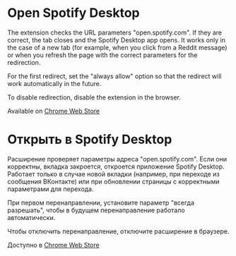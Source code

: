 # Open Spotify Desktop

The extension checks the URL parameters "open.spotify.com". If they are correct, the tab closes and the Spotify Desktop app opens. It works only in the case of a new tab (for example, when you click from a Reddit message) or when you refresh the page with the correct parameters for the redirection.

For the first redirect, set the "always allow" option so that the redirect will work automatically in the future.

To disable redirection, disable the extension in the browser.

Available on  [Chrome Web Store](https://chrome.google.com/webstore/detail/pnbnpemckkkiilpamimpoadnfjkchfjo)

# Открыть в Spotify Desktop

Расширение проверяет параметры адреса "open.spotify.com". Если они корректны, вкладка закроется, откроется приложение Spotify Desktop. Работает только в случае новой вкладки (например, при переходе из сообщения ВКонтакте) или при обновлении страницы с корректными параметрами для перехода.

При первом перенаправлении, установите параметр "всегда разрешать", чтобы в будущем перенаправление работало автоматически.

Чтобы отключить перенаправление, отключите расширение в браузере.

Доступно в [Chrome Web Store](https://chrome.google.com/webstore/detail/pnbnpemckkkiilpamimpoadnfjkchfjo)
